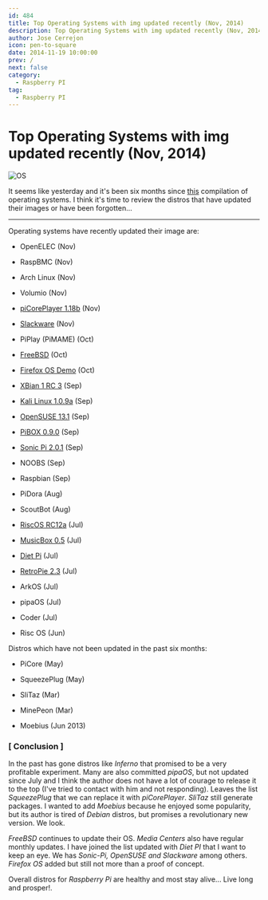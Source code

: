 ```yaml
---
id: 484
title: Top Operating Systems with img updated recently (Nov, 2014)
description: Top Operating Systems with img updated recently (Nov, 2014)
author: Jose Cerrejon
icon: pen-to-square
date: 2014-11-19 10:00:00
prev: /
next: false
category:
  - Raspberry PI
tag:
  - Raspberry PI
---
```


# Top Operating Systems with img updated recently (Nov, 2014)

![OS](/images/sd%20pile.png)

It seems like yesterday and it's been six months since [this](/post.php?id=400) compilation of operating systems. I think it's time to review the distros that have updated their images or have been forgotten...

- - -
Operating systems have recently updated their image are:

* OpenELEC (Nov)

* RaspBMC (Nov)

* Arch Linux (Nov)

* Volumio (Nov)

* [piCorePlayer 1.18b](https://sites.google.com/site/picoreplayer/home/download) (Nov)

* [Slackware](http://rpi.fatdog.eu/index.php?p=downloads) (Nov)

* PiPlay (PiMAME) (Oct)

* [FreeBSD](ftp://ftp.freebsd.org/pub/FreeBSD/snapshots/arm/armv6/ISO-IMAGES/11.0) (Oct)

* [Firefox OS Demo](https://wiki.mozilla.org/Foxberry_Pi_Demo) (Oct)

* [XBian 1 RC 3](http://sourceforge.net/projects/xbian/) (Sep)

* [Kali Linux 1.0.9a](http://cdimage.kali.org/kali-latest/armhf/kali-linux-1.0.9a-armhf.img.xz) (Sep)

* [OpenSUSE 13.1](http://download.opensuse.org/repositories/devel:/ARM:/13.1:/Contrib:/RaspberryPi/images/) (Sep)

* [PiBOX 0.9.0](http://www.graphics-muse.org/archives/pibox/0.9.0/) (Sep)

* [Sonic Pi 2.0.1](https://github.com/samaaron/sonic-pi/releases/tag/v2.0.1) (Sep)

* NOOBS (Sep)

* Raspbian (Sep)

* PiDora (Aug)

* ScoutBot (Aug)

* [RiscOS RC12a](https://www.riscosopen.org/content/downloads/raspberry-pi) (Jul)

* [MusicBox 0.5](http://www.woutervanwijk.nl/pimusicbox/) (Jul)

* [Diet Pi](http://fuzon.co.uk/phpbb/viewtopic.php?f=8&t=5) (Jul)

* [RetroPie 2.3](http://blog.petrockblock.com/download/retropie-project-image/) (Jul)

* ArkOS (Jul)

* pipaOS (Jul)

* Coder (Jul)

* Risc OS (Jun)

Distros which have not been updated in the past six months:

* PiCore (May)

* SqueezePlug (May)

* SliTaz (Mar)

* MinePeon (Mar)

* Moebius (Jun 2013)

### [ Conclusion ]

In the past has gone distros like *Inferno* that promised to be a very profitable experiment. Many are also committed *pipaOS*, but not updated since July and I think the author does not have a lot of courage to release it to the top (I've tried to contact with him and not responding). Leaves the list *SqueezePlug* that we can replace it with *piCorePlayer*. *SliTaz* still generate packages. I wanted to add *Moebius* because he enjoyed some popularity, but its author is tired of *Debian* distros, but promises a revolutionary new version. We look.

*FreeBSD* continues to update their OS. *Media Centers* also have regular monthly updates. I have joined the list updated with *Diet PI* that I want to keep an eye. We has *Sonic-Pi, OpenSUSE and Slackware* among others. *Firefox OS* added but still not more than a proof of concept.

Overall distros for *Raspberry Pi* are healthy and most stay alive... Live long and prosper!.